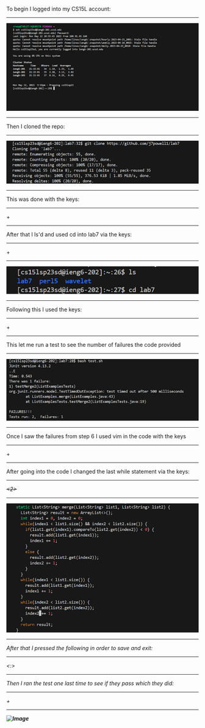 To begin I logged into my CS15L account:
***
![Image](im1.png)
***
Then I cloned the repo:
***
![Image](im2.png)
***
This was done with the keys:
***
<ctrl>+ <r> <git> <enter>
***
After that I ls'd and used cd into lab7 via the keys:
***
<ls> <ctrl> + <r> <enter>
***
![Image](im3.png)
***
Following this I used the keys:
***
<ctrl>+<R> <ba> <enter>
***
This let me run a test to see the number of failures the code provided
***
![Image](im4.png)
***
Once I saw the failures from step 6 I used vim in the code with the keys 
***
<ctrl>+<r> <vim>
***
After going into the code I changed the last while statement via the keys:
***
<k><k><h><h><del><i><2><esc>
***
![Image](im5.png)
***
After that I pressed the following in order to save and exit:
***
<:><w><w><enter>
***
Then I ran the test one last time to see if they pass which they did:
***
<ctrl>+<r> <b> <a> <enter>
***
![Image](im7.png)


